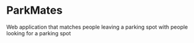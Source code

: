 # ParkMates
Web application that matches people leaving a parking spot with people looking for a parking spot
